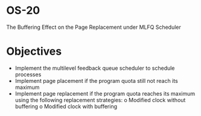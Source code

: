 # OS-20
The Buffering Effect on the Page Replacement under MLFQ Scheduler

# Objectives
- Implement the multilevel feedback queue scheduler to schedule processes
- Implement page placement if the program quota still not reach its maximum
- Implement page replacement if the program quota reaches its maximum using the following replacement strategies:
  o Modified clock without buffering
  o Modified clock with buffering

